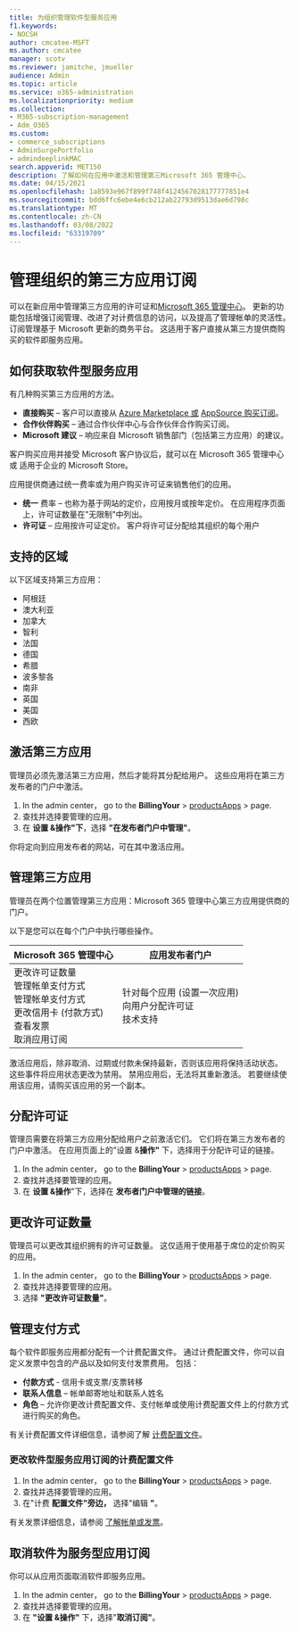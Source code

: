 ```yaml
---
title: 为组织管理软件型服务应用
f1.keywords:
- NOCSH
author: cmcatee-MSFT
ms.author: cmcatee
manager: scotv
ms.reviewer: jamitche, jmueller
audience: Admin
ms.topic: article
ms.service: o365-administration
ms.localizationpriority: medium
ms.collection:
- M365-subscription-management
- Adm_O365
ms.custom:
- commerce_subscriptions
- AdminSurgePortfolio
- admindeeplinkMAC
search.appverid: MET150
description: 了解如何在应用中激活和管理第三Microsoft 365 管理中心。
ms.date: 04/15/2021
ms.openlocfilehash: 1a8593e967f899f748f4124567028177777851e4
ms.sourcegitcommit: bdd6ffc6ebe4e6cb212ab22793d9513dae6d798c
ms.translationtype: MT
ms.contentlocale: zh-CN
ms.lasthandoff: 03/08/2022
ms.locfileid: "63319709"
---
```

# <a name="manage-third-party-app-subscriptions-for-your-organization"></a>管理组织的第三方应用订阅

可以在新应用中管理第三方应用的许可证和<a href="https://go.microsoft.com/fwlink/p/?linkid=2024339" target="_blank">Microsoft 365 管理中心</a>。 更新的功能包括增强订阅管理、改进了对计费信息的访问，以及提高了管理帐单的灵活性。 订阅管理基于 Microsoft 更新的商务平台。 这适用于客户直接从第三方提供商购买的软件即服务应用。

## <a name="how-to-get-software-as-a-service-apps"></a>如何获取软件型服务应用

有几种购买第三方应用的方法。

- **直接购买** – 客户可以直接从 [Azure Marketplace 或](https://azuremarketplace.microsoft.com/marketplace/) [AppSource 购买订阅](https://appsource.microsoft.com/)。
- **合作伙伴购买** – 通过合作伙伴中心与合作伙伴合作购买订阅。
- **Microsoft 建议** – 响应来自 Microsoft 销售部门（包括第三方应用）的建议。

客户购买应用并接受 Microsoft 客户协议后，就可以在 Microsoft 365 管理中心 或 适用于企业的 Microsoft Store。

应用提供商通过统一费率或为用户购买许可证来销售他们的应用。

- **统一** 费率 – 也称为基于网站的定价，应用按月或按年定价。 在应用程序页面上，许可证数量在"无限制"中列出。
- **许可证** – 应用按许可证定价。 客户将许可证分配给其组织的每个用户

## <a name="supported-regions"></a>支持的区域

以下区域支持第三方应用：

- 阿根廷
- 澳大利亚
- 加拿大
- 智利
- 法国
- 德国
- 希腊
- 波多黎各
- 南非
- 英国
- 美国
- 西欧

## <a name="activate-third-party-apps"></a>激活第三方应用

管理员必须先激活第三方应用，然后才能将其分配给用户。 这些应用将在第三方发布者的门户中激活。

1. In the admin center， go to the **BillingYour** >  <a href="https://go.microsoft.com/fwlink/p/?linkid=2125823" target="_blank">productsApps</a> >  page.
2. 查找并选择要管理的应用。
3. 在 **设置 &操作"下**，选择 **"在发布者门户中管理"**。

你将定向到应用发布者的网站，可在其中激活应用。

## <a name="manage-third-party-apps"></a>管理第三方应用

管理员在两个位置管理第三方应用：Microsoft 365 管理中心第三方应用提供商的门户。

以下是您可以在每个门户中执行哪些操作。

| Microsoft 365 管理中心 | 应用发布者门户 |
| --- | --- |
| 更改许可证数量 <br> 管理帐单支付方式 <br> 管理帐单支付方式 <br> 更改信用卡 (付款方式)  <br> 查看发票 <br> 取消应用订阅 | 针对每个应用 (设置一次应用)  <br> 向用户分配许可证 <br> 技术支持 |

激活应用后，除非取消、过期或付款未保持最新，否则该应用将保持活动状态。 这些事件将应用状态更改为禁用。 禁用应用后，无法将其重新激活。 若要继续使用该应用，请购买该应用的另一个副本。

## <a name="assign-licenses"></a>分配许可证

管理员需要在将第三方应用分配给用户之前激活它们。 它们将在第三方发布者的门户中激活。 在应用页面上的"设置 &**操作"** 下，选择用于分配许可证的链接。

1. In the admin center， go to the **BillingYour** >  <a href="https://go.microsoft.com/fwlink/p/?linkid=2125823" target="_blank">productsApps</a> >  page.
2. 查找并选择要管理的应用。
3. 在 **设置 &操作**"下，选择在 **发布者门户中管理的链接**。

## <a name="change-license-quantity"></a>更改许可证数量

管理员可以更改其组织拥有的许可证数量。 这仅适用于使用基于席位的定价购买的应用。

1. In the admin center， go to the **BillingYour** >  <a href="https://go.microsoft.com/fwlink/p/?linkid=2125823" target="_blank">productsApps</a> >  page.
2. 查找并选择要管理的应用。
3. 选择 **"更改许可证数量"**。

## <a name="manage-payment-methods"></a>管理支付方式

每个软件即服务应用都分配有一个计费配置文件。 通过计费配置文件，你可以自定义发票中包含的产品以及如何支付发票费用。 包括：

- **付款方式** - 信用卡或支票/支票转移
- **联系人信息** – 帐单邮寄地址和联系人姓名
- **角色** – 允许你更改计费配置文件、支付帐单或使用计费配置文件上的付款方式进行购买的角色。

有关计费配置文件详细信息，请参阅了解 [计费配置文件](/microsoft-store/billing-profile)。

### <a name="change-the-billing-profile-on-a-software-as-a-service-app-subscription"></a>更改软件型服务应用订阅的计费配置文件

1. In the admin center， go to the **BillingYour** >  <a href="https://go.microsoft.com/fwlink/p/?linkid=2125823" target="_blank">productsApps</a> >  page.
2. 查找并选择要管理的应用。
3. 在"计费 **配置文件"旁边，** 选择"编辑 **"**。

有关发票详细信息，请参阅 [了解帐单或发票](billing-and-payments/understand-your-invoice.md)。

## <a name="cancel-a-software-as-a-service-app-subscription"></a>取消软件为服务型应用订阅

你可以从应用页面取消软件即服务应用。

1. In the admin center， go to the **BillingYour** >  <a href="https://go.microsoft.com/fwlink/p/?linkid=2125823" target="_blank">productsApps</a> >  page.
2. 查找并选择要管理的应用。
3. 在 **"设置 &操作"** 下，选择"**取消订阅"**。
